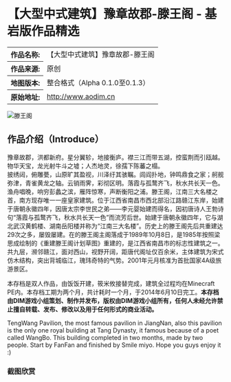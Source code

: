 # 【大型中式建筑】豫章故郡-滕王阁 - 基岩版作品精选

<table>
<tr>
<th>作品名称:</th>
<td>【大型中式建筑】豫章故郡-滕王阁 </td>
</tr>

<tr>
<th>作品来源:</th>
<td>原创 </td>
</tr>

<tr>
<th>地图版本:</th>
<td>整合格式（Alpha 0.1.0至0.1.3） </td>
</tr>

<tr>
<th>原始地址:</th>
<td><a href="http://www.aodim.cn" target="_blank">http://www.aodim.cn</a> </td>
</table>

![滕王阁](http://www.aodim.cn/wp-content/uploads/2014/06/1402792086255-1024x5331.jpg)

## 作品介绍（Introduce）

豫章故郡，洪都新府。星分翼轸，地接衡庐。襟三江而带五湖，控蛮荆而引瓯越。物华天宝，龙光射牛斗之墟；人杰地灵，徐孺下陈蕃之榻。  
披绣闼，俯雕甍，山原旷其盈视，川泽纡其骇瞩。闾阎扑地，钟鸣鼎食之家；舸舰弥津，青雀黄龙之轴。云销雨霁，彩彻区明。落霞与孤鹜齐飞，秋水共长天一色。渔舟唱晚，响穷彭蠡之滨，雁阵惊寒，声断衡阳之浦。滕王阁，江南三大名楼之首，南方现存唯一一座皇家建筑。位于江西省南昌市西北部沿江路赣江东岸，始建于唐朝永徽四年，因唐太宗李世民之弟——李元婴始建而得名，因初唐诗人王勃诗句“落霞与孤鹜齐飞，秋水共长天一色”而流芳后世。始建于唐朝永徽四年，它与湖北武汉黄鹤楼、湖南岳阳楼并称为“江南三大名楼”。历史上的滕王阁先后共重建达29次之多，屡毁屡建。在的滕王阁主阁落成于1989年10月8日，是1985年按照梁思成绘制的《重建滕王阁计划草图》重建的，是江西省南昌市的标志性建筑之一。共九层，濒邻赣江，面对西山，视野开阔，距唐代阁址仅百余米，主体建筑为宋式仿木结构，突出背城临江，瑰玮奇特的气势。2001年元月核准为首批国家4A级旅游景区。

本存档是双人作品，由饭饭开建，筱米攸接替完成，建筑全过程均在Minecraft PE内。本存档工期为两个月，共计耗时一个月，于2014年6月10日完工。**本存档由DIM游戏小组策划、制作并发布，版权由DIM游戏小组所有，任何人未经允许禁止擅自转载、发布、修改以及用于任何形式的商业活动。**

TengWang Pavilion, the most famous pavilion in JiangNan, also this pavilion is the only one royal building at Tang Dynasty, it famous because of a poet called WangBo. This building completed in two months, made by two people. Start by FanFan and finished by Smile miyo. Hope you guys enjoy it :)

### 截图欣赏